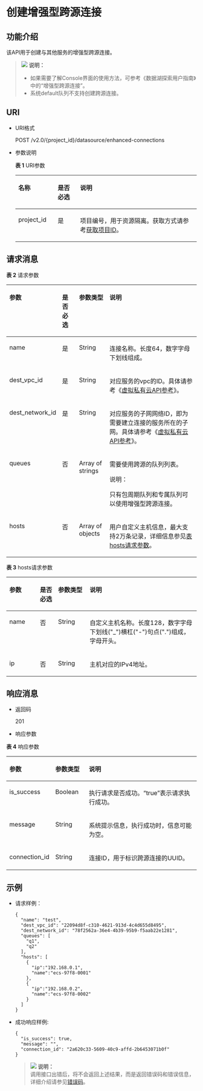 # 创建增强型跨源连接<a name="dli_02_0187"></a>

## 功能介绍<a name="section13287428103611"></a>

该API用于创建与其他服务的增强型跨源连接。

>![](public_sys-resources/icon-note.gif) **说明：**   
>-   如果需要了解Console界面的使用方法，可参考《数据湖探索用户指南》中的“增强型跨源连接”。  
>-   系统default队列不支持创建跨源连接。  

## URI<a name="section52924285361"></a>

-   URI格式

    POST /v2.0/\{project\_id\}/datasource/enhanced-connections

-   参数说明

    **表 1**  URI参数

    <a name="table18299172853614"></a>
    <table><thead align="left"><tr id="row947592853614"><th class="cellrowborder" valign="top" width="21.7%" id="mcps1.2.4.1.1"><p id="p1347513282368"><a name="p1347513282368"></a><a name="p1347513282368"></a>名称</p>
    </th>
    <th class="cellrowborder" valign="top" width="12.36%" id="mcps1.2.4.1.2"><p id="p74757287366"><a name="p74757287366"></a><a name="p74757287366"></a>是否必选</p>
    </th>
    <th class="cellrowborder" valign="top" width="65.94%" id="mcps1.2.4.1.3"><p id="p1475182833610"><a name="p1475182833610"></a><a name="p1475182833610"></a>说明</p>
    </th>
    </tr>
    </thead>
    <tbody><tr id="row16475152833619"><td class="cellrowborder" valign="top" width="21.7%" headers="mcps1.2.4.1.1 "><p id="p1547552803615"><a name="p1547552803615"></a><a name="p1547552803615"></a>project_id</p>
    </td>
    <td class="cellrowborder" valign="top" width="12.36%" headers="mcps1.2.4.1.2 "><p id="p19475828123613"><a name="p19475828123613"></a><a name="p19475828123613"></a>是</p>
    </td>
    <td class="cellrowborder" valign="top" width="65.94%" headers="mcps1.2.4.1.3 "><p id="p1310472724012"><a name="p1310472724012"></a><a name="p1310472724012"></a>项目编号，用于资源隔离。获取方式请参考<a href="获取项目ID.md">获取项目ID</a>。</p>
    </td>
    </tr>
    </tbody>
    </table>


## 请求消息<a name="section1831452873613"></a>

**表 2**  请求参数

<a name="table19317132814368"></a>
<table><thead align="left"><tr id="row6476182803617"><th class="cellrowborder" valign="top" width="16.07%" id="mcps1.2.5.1.1"><p id="p7476142811364"><a name="p7476142811364"></a><a name="p7476142811364"></a>参数</p>
</th>
<th class="cellrowborder" valign="top" width="9.55%" id="mcps1.2.5.1.2"><p id="p16476102818360"><a name="p16476102818360"></a><a name="p16476102818360"></a>是否必选</p>
</th>
<th class="cellrowborder" valign="top" width="16.61%" id="mcps1.2.5.1.3"><p id="p147652813365"><a name="p147652813365"></a><a name="p147652813365"></a>参数类型</p>
</th>
<th class="cellrowborder" valign="top" width="57.769999999999996%" id="mcps1.2.5.1.4"><p id="p447622833612"><a name="p447622833612"></a><a name="p447622833612"></a>说明</p>
</th>
</tr>
</thead>
<tbody><tr id="row4179115221218"><td class="cellrowborder" valign="top" width="16.07%" headers="mcps1.2.5.1.1 "><p id="p1859310416134"><a name="p1859310416134"></a><a name="p1859310416134"></a>name</p>
</td>
<td class="cellrowborder" valign="top" width="9.55%" headers="mcps1.2.5.1.2 "><p id="p1259316417131"><a name="p1259316417131"></a><a name="p1259316417131"></a>是</p>
</td>
<td class="cellrowborder" valign="top" width="16.61%" headers="mcps1.2.5.1.3 "><p id="p15935415137"><a name="p15935415137"></a><a name="p15935415137"></a>String</p>
</td>
<td class="cellrowborder" valign="top" width="57.769999999999996%" headers="mcps1.2.5.1.4 "><p id="p135938431310"><a name="p135938431310"></a><a name="p135938431310"></a>连接名称。长度64，数字字母下划线组成。</p>
</td>
</tr>
<tr id="row11476132833616"><td class="cellrowborder" valign="top" width="16.07%" headers="mcps1.2.5.1.1 "><p id="p1985012475115"><a name="p1985012475115"></a><a name="p1985012475115"></a>dest_vpc_id</p>
</td>
<td class="cellrowborder" valign="top" width="9.55%" headers="mcps1.2.5.1.2 "><p id="p8849747141118"><a name="p8849747141118"></a><a name="p8849747141118"></a>是</p>
</td>
<td class="cellrowborder" valign="top" width="16.61%" headers="mcps1.2.5.1.3 "><p id="p1884834715115"><a name="p1884834715115"></a><a name="p1884834715115"></a>String</p>
</td>
<td class="cellrowborder" valign="top" width="57.769999999999996%" headers="mcps1.2.5.1.4 "><p id="p15848194710119"><a name="p15848194710119"></a><a name="p15848194710119"></a><span>对应服务的</span><span>vpc</span><span>的</span><span>ID</span>。具体请参考《<a href="https://support.huaweicloud.com/api-vpc/vpc_api01_0001.html" target="_blank" rel="noopener noreferrer">虚拟私有云API参考</a>》。</p>
</td>
</tr>
<tr id="row17476828143615"><td class="cellrowborder" valign="top" width="16.07%" headers="mcps1.2.5.1.1 "><p id="p4844447161110"><a name="p4844447161110"></a><a name="p4844447161110"></a><span>dest_network_id</span></p>
</td>
<td class="cellrowborder" valign="top" width="9.55%" headers="mcps1.2.5.1.2 "><p id="p14844204719110"><a name="p14844204719110"></a><a name="p14844204719110"></a>是</p>
</td>
<td class="cellrowborder" valign="top" width="16.61%" headers="mcps1.2.5.1.3 "><p id="p6842104751111"><a name="p6842104751111"></a><a name="p6842104751111"></a>String</p>
</td>
<td class="cellrowborder" valign="top" width="57.769999999999996%" headers="mcps1.2.5.1.4 "><p id="p138427472111"><a name="p138427472111"></a><a name="p138427472111"></a>对应服务的子网网络ID，即为需要建立连接的服务所在的子网。具体请参考《<a href="https://support.huaweicloud.com/api-vpc/vpc_subnet01_0001.html" target="_blank" rel="noopener noreferrer">虚拟私有云API参考</a>》。</p>
</td>
</tr>
<tr id="row1247712814367"><td class="cellrowborder" valign="top" width="16.07%" headers="mcps1.2.5.1.1 "><p id="p498344792918"><a name="p498344792918"></a><a name="p498344792918"></a>queues</p>
</td>
<td class="cellrowborder" valign="top" width="9.55%" headers="mcps1.2.5.1.2 "><p id="p1498310477294"><a name="p1498310477294"></a><a name="p1498310477294"></a>否</p>
</td>
<td class="cellrowborder" valign="top" width="16.61%" headers="mcps1.2.5.1.3 "><p id="p1983547122917"><a name="p1983547122917"></a><a name="p1983547122917"></a>Array of strings</p>
</td>
<td class="cellrowborder" valign="top" width="57.769999999999996%" headers="mcps1.2.5.1.4 "><p id="p0983047142912"><a name="p0983047142912"></a><a name="p0983047142912"></a>需要使用跨源的队列列表。</p>
<div class="note" id="note1892182317599"><a name="note1892182317599"></a><a name="note1892182317599"></a><span class="notetitle"> 说明： </span><div class="notebody"><p id="p0902423115911"><a name="p0902423115911"></a><a name="p0902423115911"></a>只有包周期队列和专属队列可以使用增强型跨源连接。</p>
</div></div>
</td>
</tr>
<tr id="row162815152014"><td class="cellrowborder" valign="top" width="16.07%" headers="mcps1.2.5.1.1 "><p id="p11282111513119"><a name="p11282111513119"></a><a name="p11282111513119"></a>hosts</p>
</td>
<td class="cellrowborder" valign="top" width="9.55%" headers="mcps1.2.5.1.2 "><p id="p15282191514119"><a name="p15282191514119"></a><a name="p15282191514119"></a>否</p>
</td>
<td class="cellrowborder" valign="top" width="16.61%" headers="mcps1.2.5.1.3 "><p id="p1828271516112"><a name="p1828271516112"></a><a name="p1828271516112"></a>Array of objects</p>
</td>
<td class="cellrowborder" valign="top" width="57.769999999999996%" headers="mcps1.2.5.1.4 "><p id="p1228216154115"><a name="p1228216154115"></a><a name="p1228216154115"></a>用户自定义主机信息，最大支持2万条记录，详细信息参见<a href="#table6991727151310">表 hosts请求参数</a>。</p>
</td>
</tr>
</tbody>
</table>

**表 3**  hosts请求参数

<a name="table6991727151310"></a>
<table><thead align="left"><tr id="row159942715132"><th class="cellrowborder" valign="top" width="16.07%" id="mcps1.2.5.1.1"><p id="p1999162711134"><a name="p1999162711134"></a><a name="p1999162711134"></a>参数</p>
</th>
<th class="cellrowborder" valign="top" width="9.55%" id="mcps1.2.5.1.2"><p id="p1610014271138"><a name="p1610014271138"></a><a name="p1610014271138"></a>是否必选</p>
</th>
<th class="cellrowborder" valign="top" width="16.61%" id="mcps1.2.5.1.3"><p id="p101006279131"><a name="p101006279131"></a><a name="p101006279131"></a>参数类型</p>
</th>
<th class="cellrowborder" valign="top" width="57.769999999999996%" id="mcps1.2.5.1.4"><p id="p1210019278137"><a name="p1210019278137"></a><a name="p1210019278137"></a>说明</p>
</th>
</tr>
</thead>
<tbody><tr id="row9100162701310"><td class="cellrowborder" valign="top" width="16.07%" headers="mcps1.2.5.1.1 "><p id="p31002272131"><a name="p31002272131"></a><a name="p31002272131"></a>name</p>
</td>
<td class="cellrowborder" valign="top" width="9.55%" headers="mcps1.2.5.1.2 "><p id="p4100142771318"><a name="p4100142771318"></a><a name="p4100142771318"></a>否</p>
</td>
<td class="cellrowborder" valign="top" width="16.61%" headers="mcps1.2.5.1.3 "><p id="p91001127191314"><a name="p91001127191314"></a><a name="p91001127191314"></a>String</p>
</td>
<td class="cellrowborder" valign="top" width="57.769999999999996%" headers="mcps1.2.5.1.4 "><p id="p7100427171315"><a name="p7100427171315"></a><a name="p7100427171315"></a>自定义主机名称。长度128，数字字母下划线("_")横杠("-")句点(".")组成，字母开头。</p>
</td>
</tr>
<tr id="row17100192717138"><td class="cellrowborder" valign="top" width="16.07%" headers="mcps1.2.5.1.1 "><p id="p19100182711311"><a name="p19100182711311"></a><a name="p19100182711311"></a>ip</p>
</td>
<td class="cellrowborder" valign="top" width="9.55%" headers="mcps1.2.5.1.2 "><p id="p3100327101315"><a name="p3100327101315"></a><a name="p3100327101315"></a>否</p>
</td>
<td class="cellrowborder" valign="top" width="16.61%" headers="mcps1.2.5.1.3 "><p id="p10100227101313"><a name="p10100227101313"></a><a name="p10100227101313"></a>String</p>
</td>
<td class="cellrowborder" valign="top" width="57.769999999999996%" headers="mcps1.2.5.1.4 "><p id="p181004273132"><a name="p181004273132"></a><a name="p181004273132"></a>主机对应的IPv4地址。</p>
</td>
</tr>
</tbody>
</table>

## 响应消息<a name="section134515287360"></a>

-   返回码

    201


-   响应参数

**表 4**  响应参数

<a name="table8348112818368"></a>
<table><thead align="left"><tr id="row11478132863610"><th class="cellrowborder" valign="top" width="20.7020702070207%" id="mcps1.2.4.1.1"><p id="p04782028173616"><a name="p04782028173616"></a><a name="p04782028173616"></a>参数</p>
</th>
<th class="cellrowborder" valign="top" width="17.87178717871787%" id="mcps1.2.4.1.2"><p id="p34781128193612"><a name="p34781128193612"></a><a name="p34781128193612"></a>参数类型</p>
</th>
<th class="cellrowborder" valign="top" width="61.42614261426142%" id="mcps1.2.4.1.3"><p id="p1347917286364"><a name="p1347917286364"></a><a name="p1347917286364"></a>说明</p>
</th>
</tr>
</thead>
<tbody><tr id="row18479182813362"><td class="cellrowborder" valign="top" width="20.7020702070207%" headers="mcps1.2.4.1.1 "><p id="zh-cn_topic_0069077904_p63831923"><a name="zh-cn_topic_0069077904_p63831923"></a><a name="zh-cn_topic_0069077904_p63831923"></a>is_success</p>
</td>
<td class="cellrowborder" valign="top" width="17.87178717871787%" headers="mcps1.2.4.1.2 "><p id="zh-cn_topic_0069077904_p41939966"><a name="zh-cn_topic_0069077904_p41939966"></a><a name="zh-cn_topic_0069077904_p41939966"></a>Boolean</p>
</td>
<td class="cellrowborder" valign="top" width="61.42614261426142%" headers="mcps1.2.4.1.3 "><p id="p15380173521417"><a name="p15380173521417"></a><a name="p15380173521417"></a>执行请求是否成功。<span class="parmvalue" id="parmvalue10405423161014"><a name="parmvalue10405423161014"></a><a name="parmvalue10405423161014"></a>“true”</span>表示请求执行成功。</p>
</td>
</tr>
<tr id="row193581808325"><td class="cellrowborder" valign="top" width="20.7020702070207%" headers="mcps1.2.4.1.1 "><p id="p16358180103211"><a name="p16358180103211"></a><a name="p16358180103211"></a>message</p>
</td>
<td class="cellrowborder" valign="top" width="17.87178717871787%" headers="mcps1.2.4.1.2 "><p id="p1635890103217"><a name="p1635890103217"></a><a name="p1635890103217"></a>String</p>
</td>
<td class="cellrowborder" valign="top" width="61.42614261426142%" headers="mcps1.2.4.1.3 "><p id="p535830163217"><a name="p535830163217"></a><a name="p535830163217"></a>系统提示信息，执行成功时，信息可能为空。</p>
</td>
</tr>
<tr id="row18100163216132"><td class="cellrowborder" valign="top" width="20.7020702070207%" headers="mcps1.2.4.1.1 "><p id="p10551134501310"><a name="p10551134501310"></a><a name="p10551134501310"></a>connection_id</p>
</td>
<td class="cellrowborder" valign="top" width="17.87178717871787%" headers="mcps1.2.4.1.2 "><p id="p25515459134"><a name="p25515459134"></a><a name="p25515459134"></a>String</p>
</td>
<td class="cellrowborder" valign="top" width="61.42614261426142%" headers="mcps1.2.4.1.3 "><p id="p05511845181319"><a name="p05511845181319"></a><a name="p05511845181319"></a>连接ID，用于标识跨源连接的UUID。</p>
</td>
</tr>
</tbody>
</table>

## 示例<a name="section910624615450"></a>

-   请求样例：

    ```
    {
      "name": "test",
      "dest_vpc_id": "22094d8f-c310-4621-913d-4c4d655d8495",
      "dest_network_id": "78f2562a-36e4-4b39-95b9-f5aab22e1281",
      "queues": [
        "q1",
        "q2"
      ],
      "hosts": [
        {
          "ip":"192.168.0.1",
          "name":"ecs-97f8-0001"
        },
        {
          "ip":"192.168.0.2", 
          "name":"ecs-97f8-0002"
        }
      ]
    }
    ```


-   成功响应样例:

    ```
    {
      "is_success": true,
      "message": "",
      "connection_id": "2a620c33-5609-40c9-affd-2b6453071b0f"
    }
    ```

    >![](public_sys-resources/icon-note.gif) **说明：**   
    >调用接口出错后，将不会返回上述结果，而是返回错误码和错误信息，详细介绍请参见[错误码](错误码.md)。  


